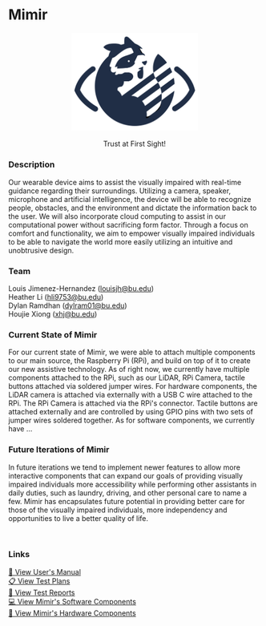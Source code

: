 # Mimir

<p align="center">
<img src="./README-files/Mimir_logo.png" width="50%">
</p>

<p align="center">
Trust at First Sight! <br>
</p>

### Description
Our wearable device aims to assist the visually impaired with real-time guidance
regarding their surroundings. Utilizing a camera, speaker, microphone and artificial intelligence, the device will be able to recognize people, obstacles, and the environment and dictate the information back to the user. We will also incorporate cloud computing to assist in our computational power without sacrificing form factor. Through a focus on comfort and functionality, we aim to empower visually impaired individuals to be able to navigate the world more easily utilizing an intuitive and unobtrusive design. <br>

### Team
Louis Jimenez-Hernandez (louisjh@bu.edu) <br>
Heather Li (hli9753@bu.edu) <br>
Dylan Ramdhan (dylram01@bu.edu) <br>
Houjie Xiong (xhj@bu.edu) <br>


### Current State of Mimir
For our current state of Mimir, we were able to attach multiple components to our main source, the Raspberry Pi (RPi), and build on top of it to create our new assistive technology. As of right now, we currently have multiple components attached to the RPi, such as our LiDAR, RPi Camera, tactile buttons attached via soldered jumper wires. For hardware components, the LiDAR camera is attached via externally with a USB C wire attached to the RPi. The RPi Camera is attached via the RPi's connector. Tactile buttons are attached externally and are controlled by using GPIO pins with two sets of jumper wires soldered together. As for software components, we currently have ... <br>


### Future Iterations of Mimir
In future iterations we tend to implement newer features to allow more interactive components that can expand our goals of providing visually impaired individuals more accessibility while performing other assistants in daily duties, such as laundry, driving, and other personal care to name a few. Mimir has encapsulates future potential in providing better care for those of the visually impaired individuals, more independency and opportunities to live a better quality of life. <br>

<br>

### Links
[📄 View User's Manual](./README-files/Users-Manual.pdf) <br>
[📋 View Test Plans]() <br>
[📑 View Test Reports](./README-files/Test-Report.pdf) <br>
[💻 View Mimir's Software Components](./README-files/SOFTWARE.md) <br>
[🔌 View Mimir's Hardware Components](./README-files/HARDWARE.md)